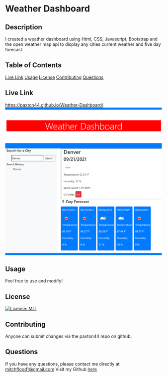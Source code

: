 # Weather Dashboard 
## Description 
I created a weather dashboard using Html, CSS, Javascript, Bootstrap and the open weather map api to display any cities current weather and five day forecast. 
## Table of Contents
[Live Link](#LiveLink)
[Usage](#Usage)
[License](#License)
[Contributing](#Contributing)
[Questions](#Questions)
## Live Link 
https://paxton44.github.io/Weather-Dashboard/
![Site Photo](/assets/weatherDashboard.png)
## Usage 
Feel free to use and modify!
## License 
[![License: MIT](https://img.shields.io/badge/License-MIT-yellow.svg)](https://opensource.org/licenses/MIT)
## Contributing 
Anyone can submit changes via the paxton44 repo on github.
## Questions
If you have any questions, please contact me directly at mitchflood1@gmail.com 
Visit my Github [here](https://github.com/paxton44)

